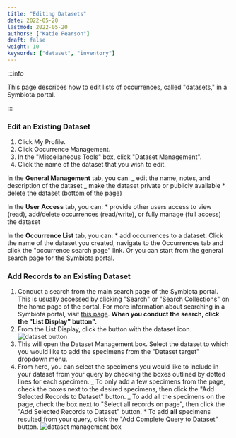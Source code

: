```yaml
---
title: "Editing Datasets"
date: 2022-05-20
lastmod: 2022-05-20
authors: ["Katie Pearson"]
draft: false
weight: 10
keywords: ["dataset", "inventory"]
---
```


:::info

This page describes how to edit lists of occurrences, called "datasets," in a Symbiota portal.

:::

### Edit an Existing Dataset

1. Click My Profile.
2. Click Occurrence Management.
3. In the "Miscellaneous Tools" box, click "Dataset Management".
4. Click the name of the dataset that you wish to edit.

In the **General Management** tab, you can:
_ edit the name, notes, and description of the dataset
_ make the dataset private or publicly available \* delete the dataset (bottom of the page)

In the **User Access** tab, you can: \* provide other users access to view (read), add/delete occurrences (read/write), or fully manage (full access) the dataset

In the **Occurrence List** tab, you can: \* add occurrences to a dataset. Click the name of the dataset you created, navigate to the Occurrences tab and click the "occurrence search page" link. Or you can start from the general search page for the Symbiota portal.

### Add Records to an Existing Dataset

1. Conduct a search from the main search page of the Symbiota portal. This is usually accessed by clicking "Search" or "Search Collections" on the home page of the portal. For more information about searching in a Symbiota portal, visit [this page](/User_Guide/searching_records). **When you conduct the search, click the "List Display" button".**
2. From the List Display, click the button with the dataset icon.
   ![dataset button](/img/datasetbutton.png "dataset button")
3. This will open the Dataset Management box. Select the dataset to which you would like to add the specimens from the "Dataset target" dropdown menu.
4. From here, you can select the specimens you would like to include in your dataset from your query by checking the boxes outlined by dotted lines for each specimen.
   _ To only add a few specimens from the page, check the boxes next to the desired specimens, then click the "Add Selected Records to Dataset" button.
   _ To add all the specimens on the page, check the box next to "Select all records on page", then click the "Add Selected Records to Dataset" button. \* To add **all** specimens resulted from your query, click the "Add Complete Query to Dataset" button.
   ![dataset management box](/img/datasetmanagement.png "dataset management box")
